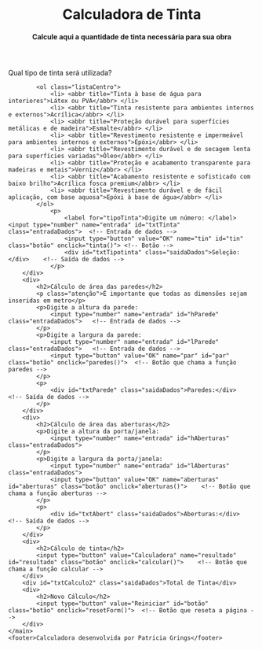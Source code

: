 <!DOCTYPE html>
<html lang="pt-br">
<head>
    <meta charset="UTF-8">
    <meta name="viewport" content="width=device-width, initial-scale=1.0">
    <title>Calculadora de Tinta</title>
    <link rel="stylesheet" href="AV1.css">
    
</head>
<body>
    <header>
        <h1>Calculadora de Tinta</h1>
        <h4>Calcule aqui a quantidade de tinta necessária para sua obra</h3>
    </header>
    <main>
        <div>
            <p>Qual tipo de tinta será utilizada?</p>
            
            <ol class="listaCentro">
                <li> <abbr title="Tinta à base de água para interiores">Látex ou PVA</abbr> </li>
                <li> <abbr title="Tinta resistente para ambientes internos e externos">Acrílica</abbr> </li>
                <li> <abbr title="Proteção durável para superfícies metálicas e de madeira">Esmalte</abbr> </li>
                <li> <abbr title="Revestimento resistente e impermeável para ambientes internos e externos">Epóxi</abbr> </li>
                <li> <abbr title="Revestimento durável e de secagem lenta para superfícies variadas">Óleo</abbr> </li>
                <li> <abbr title="Proteção e acabamento transparente para madeiras e metais">Verniz</abbr> </li>
                <li> <abbr title="Acabamento resistente e sofisticado com baixo brilho">Acrílica fosca premium</abbr> </li>
                <li> <abbr title="Revestimento durável e de fácil aplicação, com base aquosa">Epóxi à base de água</abbr> </li>
            </ol>
                <p>
                    <label for="tipoTinta">Digite um número: </label><input type="number" name="entrada" id="txtTinta" class="entradaDados">  <!-- Entrada de dados -->
                    <input type="button" value="OK" name="tin" id="tin" class="botão" onclick="tinta()"> <!-- Botão -->
                    <div id="txtTipotinta" class="saidaDados">Seleção:</div>    <!-- Saída de dados -->
                </p>
        </div>
        <div>
            <h2>Cálculo de área das paredes</h2>
            <p class="atenção">É importante que todas as dimensões sejam inseridas em metro</p>
            <p>Digite a altura da parede:
                <input type="number" name="entrada" id="hParede" class="entradaDados">   <!-- Entrada de dados -->
            </p>
            <p>Digite a largura da parede:
                <input type="number" name="entrada" id="lParede" class="entradaDados">   <!-- Entrada de dados -->
                <input type="button" value="OK" name="par" id="par" class="botão" onclick="paredes()">  <!-- Botão que chama a função paredes -->
            </p>
            <p>
                <div id="txtParede" class="saidaDados">Paredes:</div>   <!-- Saída de dados -->
            </p>
        </div>
        <div>
            <h2>Cálculo de área das aberturas</h2>
            <p>Digite a altura da porta/janela:
                <input type="number" name="entrada" id="hAberturas" class="entradaDados">
            </p>
            <p>Digite a largura da porta/janela:
                <input type="number" name="entrada" id="lAberturas" class="entradaDados">
                <input type="button" value="OK" name="aberturas" id="aberturas" class="botão" onclick="aberturas()">    <!-- Botão que chama a função aberturas -->
            </p>
            <p>
                <div id="txtAbert" class="saidaDados">Aberturas:</div>  <!-- Saída de dados -->
            </p>
        </div>
        <div>
            <h2>Cálculo de tinta</h2>
            <input type="button" value="Calculadora" name="resultado" id="resultado" class="botão" onclick="calcular()">    <!-- Botão que chama a função calcular -->
        </div>
        <div id="txtCalculo2" class="saidaDados">Total de Tinta</div>
        <div> 
            <h2>Novo Cálculo</h2>
            <input type="button" value="Reiniciar" id="botão" class="botão" onclick="resetForm()">  <!-- Botão que reseta a página -->
        </div>
    </main>
    <footer>Calculadora desenvolvida por Patricia Grings</footer>
</body>
<script src="AV1.js"></script>
</html>
 
